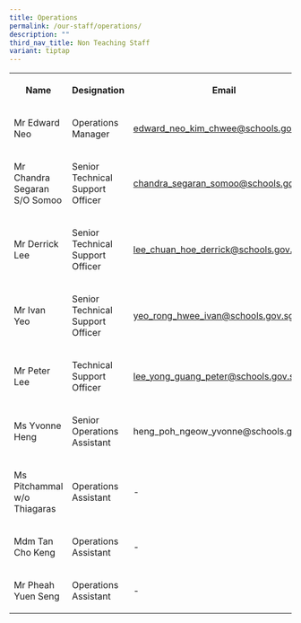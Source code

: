 ```yaml
---
title: Operations
permalink: /our-staff/operations/
description: ""
third_nav_title: Non Teaching Staff
variant: tiptap
---
```

<table style="minWidth: 75px">
<colgroup>
<col>
<col>
<col>
</colgroup>
<tbody>
<tr>
<th rowspan="1" colspan="1">
<p>Name</p>
</th>
<th rowspan="1" colspan="1">
<p>Designation</p>
</th>
<th rowspan="1" colspan="1">
<p>Email</p>
</th>
</tr>
<tr>
<td rowspan="1" colspan="1">
<p>Mr Edward Neo</p>
</td>
<td rowspan="1" colspan="1">
<p>Operations Manager</p>
</td>
<td rowspan="1" colspan="1">
<p><a href="mailto:edward_neo_kim_chwee@schools.gov.sg" rel="noopener noreferrer nofollow" target="_blank">edward_neo_kim_chwee@schools.gov.sg</a>
</p>
</td>
</tr>
<tr>
<td rowspan="1" colspan="1">
<p>Mr Chandra Segaran S/O Somoo</p>
</td>
<td rowspan="1" colspan="1">
<p>Senior Technical Support Officer</p>
</td>
<td rowspan="1" colspan="1">
<p><a href="mailto:chandra_segaran_somoo@schools.gov.sg" rel="noopener noreferrer nofollow" target="_blank">chandra_segaran_somoo@schools.gov.sg</a>
</p>
</td>
</tr>
<tr>
<td rowspan="1" colspan="1">
<p>Mr Derrick Lee</p>
</td>
<td rowspan="1" colspan="1">
<p>Senior Technical Support Officer</p>
</td>
<td rowspan="1" colspan="1">
<p><a href="mailto:lee_chuan_hoe_derrick@schools.gov.sg" rel="noopener noreferrer nofollow" target="_blank">lee_chuan_hoe_derrick@schools.gov.sg</a>
</p>
</td>
</tr>
<tr>
<td rowspan="1" colspan="1">
<p>Mr Ivan Yeo</p>
</td>
<td rowspan="1" colspan="1">
<p>Senior Technical Support Officer</p>
</td>
<td rowspan="1" colspan="1">
<p><a href="mailto:yeo_rong_hwee_ivan@schools.gov.sg" rel="noopener noreferrer nofollow" target="_blank">yeo_rong_hwee_ivan@schools.gov.sg</a>
</p>
</td>
</tr>
<tr>
<td rowspan="1" colspan="1">
<p>Mr Peter Lee</p>
</td>
<td rowspan="1" colspan="1">
<p>Technical Support Officer</p>
</td>
<td rowspan="1" colspan="1">
<p><a href="mailto:lee_yong_guang_peter@schools.gov.sg" rel="noopener noreferrer nofollow" target="_blank">lee_yong_guang_peter@schools.gov.sg</a>
</p>
</td>
</tr>
<tr>
<td rowspan="1" colspan="1">
<p>Ms Yvonne Heng</p>
</td>
<td rowspan="1" colspan="1">
<p>Senior Operations Assistant</p>
</td>
<td rowspan="1" colspan="1">
<p>heng_poh_ngeow_yvonne@schools.gov.sg</p>
</td>
</tr>
<tr>
<td rowspan="1" colspan="1">
<p>Ms Pitchammal w/o Thiagaras</p>
</td>
<td rowspan="1" colspan="1">
<p>Operations Assistant</p>
</td>
<td rowspan="1" colspan="1">
<p>-</p>
</td>
</tr>
<tr>
<td rowspan="1" colspan="1">
<p>Mdm Tan Cho Keng</p>
</td>
<td rowspan="1" colspan="1">
<p>Operations Assistant</p>
</td>
<td rowspan="1" colspan="1">
<p>-</p>
</td>
</tr>
<tr>
<td rowspan="1" colspan="1">
<p>Mr Pheah Yuen Seng</p>
</td>
<td rowspan="1" colspan="1">
<p>Operations Assistant</p>
</td>
<td rowspan="1" colspan="1">
<p>-</p>
</td>
</tr>
</tbody>
</table>
<p></p>